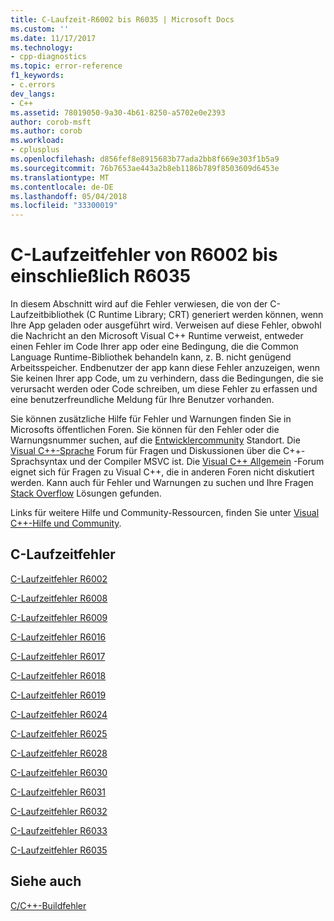 ```yaml
---
title: C-Laufzeit-R6002 bis R6035 | Microsoft Docs
ms.custom: ''
ms.date: 11/17/2017
ms.technology:
- cpp-diagnostics
ms.topic: error-reference
f1_keywords:
- c.errors
dev_langs:
- C++
ms.assetid: 78019050-9a30-4b61-8250-a5702e0e2393
author: corob-msft
ms.author: corob
ms.workload:
- cplusplus
ms.openlocfilehash: d856fef8e8915683b77ada2bb8f669e303f1b5a9
ms.sourcegitcommit: 76b7653ae443a2b8eb1186b789f8503609d6453e
ms.translationtype: MT
ms.contentlocale: de-DE
ms.lasthandoff: 05/04/2018
ms.locfileid: "33300019"
---
```

# <a name="c-runtime-errors-r6002-through-r6035"></a>C-Laufzeitfehler von R6002 bis einschließlich R6035

In diesem Abschnitt wird auf die Fehler verwiesen, die von der C-Laufzeitbibliothek (C Runtime Library; CRT) generiert werden können, wenn Ihre App geladen oder ausgeführt wird. Verweisen auf diese Fehler, obwohl die Nachricht an den Microsoft Visual C++ Runtime verweist, entweder einen Fehler im Code Ihrer app oder eine Bedingung, die die Common Language Runtime-Bibliothek behandeln kann, z. B. nicht genügend Arbeitsspeicher. Endbenutzer der app kann diese Fehler anzuzeigen, wenn Sie keinen Ihrer app Code, um zu verhindern, dass die Bedingungen, die sie verursacht werden oder Code schreiben, um diese Fehler zu erfassen und eine benutzerfreundliche Meldung für Ihre Benutzer vorhanden.

Sie können zusätzliche Hilfe für Fehler und Warnungen finden Sie in Microsofts öffentlichen Foren. Sie können für den Fehler oder die Warnungsnummer suchen, auf die [Entwicklercommunity](https://go.microsoft.com/fwlink/p/?linkid=820594) Standort. Die [Visual C++-Sprache](http://go.microsoft.com/fwlink/p/?linkid=158195) Forum für Fragen und Diskussionen über die C++-Sprachsyntax und der Compiler MSVC ist. Die [Visual C++ Allgemein](http://go.microsoft.com/fwlink/p/?linkid=158194) -Forum eignet sich für Fragen zu Visual C++, die in anderen Foren nicht diskutiert werden. Kann auch für Fehler und Warnungen zu suchen und Ihre Fragen [Stack Overflow](http://stackoverflow.com/) Lösungen gefunden.

Links für weitere Hilfe und Community-Ressourcen, finden Sie unter [Visual C++-Hilfe und Community](../../visual-cpp-help-and-community.md).

## <a name="c-runtime-errors"></a>C-Laufzeitfehler

[C-Laufzeitfehler R6002](../../error-messages/tool-errors/c-runtime-error-r6002.md)

[C-Laufzeitfehler R6008](../../error-messages/tool-errors/c-runtime-error-r6008.md)

[C-Laufzeitfehler R6009](../../error-messages/tool-errors/c-runtime-error-r6009.md)

[C-Laufzeitfehler R6016](../../error-messages/tool-errors/c-runtime-error-r6016.md)

[C-Laufzeitfehler R6017](../../error-messages/tool-errors/c-runtime-error-r6017.md)

[C-Laufzeitfehler R6018](../../error-messages/tool-errors/c-runtime-error-r6018.md)

[C-Laufzeitfehler R6019](../../error-messages/tool-errors/c-runtime-error-r6019.md)

[C-Laufzeitfehler R6024](../../error-messages/tool-errors/c-runtime-error-r6024.md)

[C-Laufzeitfehler R6025](../../error-messages/tool-errors/c-runtime-error-r6025.md)

[C-Laufzeitfehler R6028](../../error-messages/tool-errors/c-runtime-error-r6028.md)

[C-Laufzeitfehler R6030](../../error-messages/tool-errors/c-runtime-error-r6030.md)

[C-Laufzeitfehler R6031](../../error-messages/tool-errors/c-runtime-error-r6031.md)

[C-Laufzeitfehler R6032](../../error-messages/tool-errors/c-runtime-error-r6032.md)

[C-Laufzeitfehler R6033](../../error-messages/tool-errors/c-runtime-error-r6033.md)

[C-Laufzeitfehler R6035](../../error-messages/tool-errors/c-runtime-error-r6035.md)

## <a name="see-also"></a>Siehe auch

[C/C++-Buildfehler](../../error-messages/compiler-errors-1/c-cpp-build-errors.md)  